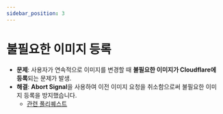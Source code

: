 ```yaml
---
sidebar_position: 3
---
```


# 불필요한 이미지 등록

- **문제**: 사용자가 연속적으로 이미지를 변경할 때 **불필요한 이미지가 Cloudflare에 등록**되는 문제가 발생.
- **해결**: **Abort Signal**을 사용하여 이전 이미지 요청을 취소함으로써 불필요한 이미지 등록을 방지했습니다.
  - [관련 풀리퀘스트](https://github.com/j2h30728/dam-witter/pull/74)
